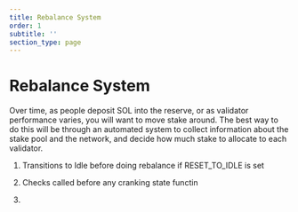 ```yaml
---
title: Rebalance System
order: 1
subtitle: ''
section_type: page
---
```


# Rebalance System

Over time, as people deposit SOL into the reserve, or as validator performance varies, you will want to move stake around.
The best way to do this will be through an automated system to collect information about the stake pool and the network, and decide how much stake to allocate to each validator.

1. Transitions to Idle before doing rebalance if RESET_TO_IDLE is set

2. Checks called before any cranking state functin

3. 